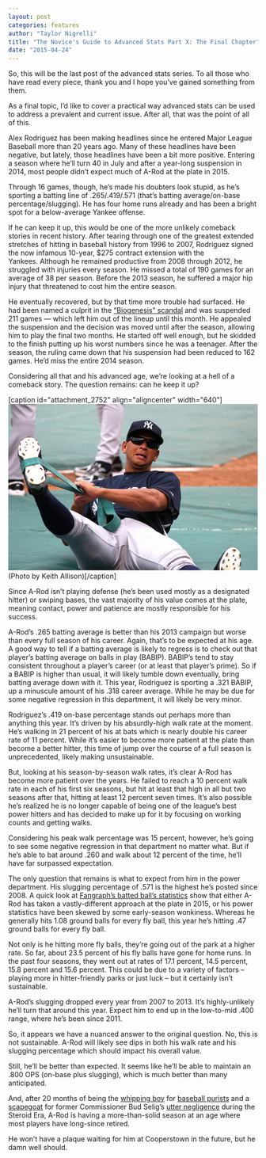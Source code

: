 ```yaml
---
layout: post
categories: features
author: "Taylor Nigrelli"
title: "The Novice's Guide to Advanced Stats Part X: The Final Chapter"
date: "2015-04-24"
---
```


So, this will be the last post of the advanced stats series. To all those who have read every piece, thank you and I hope you’ve gained something from them.

As a final topic, I’d like to cover a practical way advanced stats can be used to address a prevalent and current issue. After all, that was the point of all of this.

Alex Rodriguez has been making headlines since he entered Major League Baseball more than 20 years ago. Many of these headlines have been negative, but lately, those headlines have been a bit more positive. Entering a season where he’ll turn 40 in July and after a year-long suspension in 2014, most people didn’t expect much of A-Rod at the plate in 2015.

Through 16 games, though, he’s made his doubters look stupid, as he’s sporting a batting line of .265/.419/.571 (that’s batting average/on-base percentage/slugging). He has four home runs already and has been a bright spot for a below-average Yankee offense.

If he can keep it up, this would be one of the more unlikely comeback stories in recent history. After tearing through one of the greatest extended stretches of hitting in baseball history from 1996 to 2007, Rodriguez signed the now infamous 10-year, $275 contract extension with the Yankees. Although he remained productive from 2008 through 2012, he struggled with injuries every season. He missed a total of 190 games for an average of 38 per season. Before the 2013 season, he suffered a major hip injury that threatened to cost him the entire season.

He eventually recovered, but by that time more trouble had surfaced. He had been named a culprit in the [“Biogenesis” scandal](http://www.theguardian.com/sport/2013/aug/02/biogenesis-peds-scandal-explained) and was suspended 211 games — which left him out of the lineup until this month. He appealed the suspension and the decision was moved until after the season, allowing him to play the final two months. He started off well enough, but he skidded to the finish putting up his worst numbers since he was a teenager. After the season, the ruling came down that his suspension had been reduced to 162 games. He’d miss the entire 2014 season.

Considering all that and his advanced age, we’re looking at a hell of a comeback story. The question remains: can he keep it up?

\[caption id="attachment\_2752" align="aligncenter" width="640"\][![(Photo by Keith Allison)](/img/Rodriguez.jpg)](https://www.flickr.com/photos/keithallison/3514026683/in/photolist-6mwiGX-5fBWFB-6mwiA4-4wj3po-6mAs8o-6mwkN6-5fsrVo-4weV5T-6mArKm-4RRTU1-4wcJWY-9B5V5c-4w8CRk-6mArh3-4w8HmZ-4RMKZV-6mwisc-6mwqLH-6mArsY-9B6C7p) (Photo by Keith Allison)\[/caption\]

Since A-Rod isn’t playing defense (he’s been used mostly as a designated hitter) or swiping bases, the vast majority of his value comes at the plate, meaning contact, power and patience are mostly responsible for his success.

A-Rod’s .265 batting average is better than his 2013 campaign but worse than every full season of his career. Again, that’s to be expected at his age. A good way to tell if a batting average is likely to regress is to check out that player’s batting average on balls in play (BABIP). BABIP’s tend to stay consistent throughout a player’s career (or at least that player’s prime). So if a BABIP is higher than usual, it will likely tumble down eventually, bring batting average down with it. This year, Rodriguez is sporting a .321 BABIP, up a minuscule amount of his .318 career average. While he may be due for some negative regression in this department, it will likely be very minor.

Rodriguez’s .419 on-base percentage stands out perhaps more than anything this year. It’s driven by his absurdly-high walk rate at the moment. He’s walking in 21 percent of his at bats which is nearly double his career rate of 11 percent. While it’s easier to become more patient at the plate than become a better hitter, this time of jump over the course of a full season is unprecedented, likely making unsustainable.

But, looking at his season-by-season walk rates, it’s clear A-Rod has become more patient over the years. He failed to reach a 10 percent walk rate in each of his first six seasons, but hit at least that high in all but two seasons after that, hitting at least 12 percent seven times. It’s also possible he’s realized he is no longer capable of being one of the league’s best power hitters and has decided to make up for it by focusing on working counts and getting walks.

Considering his peak walk percentage was 15 percent, however, he’s going to see some negative regression in that department no matter what. But if he’s able to bat around .260 and walk about 12 percent of the time, he’ll have far surpassed expectation.

The only question that remains is what to expect from him in the power department. His slugging percentage of .571 is the highest he’s posted since 2008. A quick look at [Fangraph’s batted ball’s statistics](http://www.fangraphs.com/statss.aspx?playerid=1274&position=3B/SS#advanced) show that either A-Rod has taken a vastly-different approach at the plate in 2015, or his power statistics have been skewed by some early-season wonkiness. Whereas he generally hits 1.08 ground balls for every fly ball, this year he’s hitting .47 ground balls for every fly ball.

Not only is he hitting more fly balls, they’re going out of the park at a higher rate. So far, about 23.5 percent of his fly balls have gone for home runs. In the past four seasons, they went out at rates of 17.1 percent, 14.5 percent, 15.8 percent and 15.6 percent. This could be due to a variety of factors – playing more in hitter-friendly parks or just luck – but it certainly isn’t sustainable.

A-Rod’s slugging dropped every year from 2007 to 2013. It’s highly-unlikely he’ll turn that around this year. Expect him to end up in the low-to-mid .400 range, where he’s been since 2011.

So, it appears we have a nuanced answer to the original question. No, this is not sustainable. A-Rod will likely see dips in both his walk rate and his slugging percentage which should impact his overall value.

Still, he’ll be better than expected. It seems like he’ll be able to maintain an .800 OPS (on-base plus slugging), which is much better than many anticipated.

And, after 20 months of being the [whipping boy](http://espn.go.com/new-york/mlb/story/_/id/11827107/new-york-yankees-alex-rodriguez-bother-apologizing-ped-use) for [baseball purists](http://sports.yahoo.com/news/yankees-star-alex-rodriguez-joins-lance-armstrong-as-a-titan-of-sports-disgrace-193848038.html) and a [scapegoat](http://m.mlb.com/news/article/66433260/arbitrator-rules-alex-rodriguez-to-be-suspended-for-2014-season) for former Commissioner Bud Selig’s [utter negligence](http://www.latimes.com/sports/la-sp-mlb-drugs-shaikin-20140806-story.html) during the Steroid Era, A-Rod is having a more-than-solid season at an age where most players have long-since retired.

He won’t have a plaque waiting for him at Cooperstown in the future, but he damn well should.

